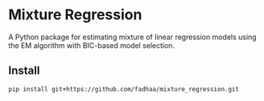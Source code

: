 # Mixture Regression

A Python package for estimating mixture of linear regression models using the EM algorithm with BIC-based model selection.

## Install

```bash
pip install git+https://github.com/fadhaa/mixture_regression.git